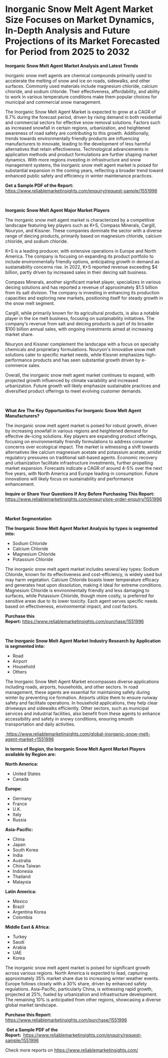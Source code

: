 <p><h1>Inorganic Snow Melt Agent Market Size Focuses on Market Dynamics, In-Depth Analysis and Future Projections of its Market Forecasted for Period from 2025 to 2032</h1></p><p><strong>Inorganic Snow Melt Agent Market Analysis and Latest Trends</strong></p>
<p><p>Inorganic snow melt agents are chemical compounds primarily used to accelerate the melting of snow and ice on roads, sidewalks, and other surfaces. Commonly used materials include magnesium chloride, calcium chloride, and sodium chloride. Their effectiveness, affordability, and ability to work in various temperature conditions make them popular choices for municipal and commercial snow management.</p><p>The Inorganic Snow Melt Agent Market is expected to grow at a CAGR of 6.7% during the forecast period, driven by rising demand in both residential and commercial sectors for effective snow removal solutions. Factors such as increased snowfall in certain regions, urbanization, and heightened awareness of road safety are contributing to this growth. Additionally, trends towards environmentally friendly products are influencing manufacturers to innovate, leading to the development of less harmful alternatives that retain effectiveness. Technological advancements in application methods and product formulations are further shaping market dynamics. With more regions investing in infrastructure and snow management systems, the inorganic snow melt agent market is poised for substantial expansion in the coming years, reflecting a broader trend toward enhanced public safety and efficiency in winter maintenance practices.</p></p>
<p><strong>Get a Sample PDF of the Report:&nbsp;</strong> <a href="https://www.reliablemarketinsights.com/enquiry/request-sample/1551996?utm_campaign=2110&utm_medium=2&utm_source=Github&utm_content=ia&utm_term=01022025&utm_id=inorganic-snow-melt-agent">https://www.reliablemarketinsights.com/enquiry/request-sample/1551996</a></p>
<p>&nbsp;</p>
<p><strong>Inorganic Snow Melt Agent Major Market Players</strong></p>
<p><p>The inorganic snow melt agent market is characterized by a competitive landscape featuring key players such as K+S, Compass Minerals, Cargill, Nouryon, and Kissner. These companies dominate the sector with a diverse range of deicing products, primarily based on magnesium chloride, calcium chloride, and sodium chloride.</p><p>K+S is a leading producer, with extensive operations in Europe and North America. The company is focusing on expanding its product portfolio to include environmentally friendly options, anticipating growth in demand as sustainability concerns rise. In 2022, K+S reported revenue exceeding $4 billion, partly driven by increased sales in their deicing salt business.</p><p>Compass Minerals, another significant market player, specializes in various deicing solutions and has reported a revenue of approximately $1.5 billion from its salt division. The company is investing in enhancing its production capacities and exploring new markets, positioning itself for steady growth in the snow melt segment.</p><p>Cargill, while primarily known for its agricultural products, is also a notable player in the ice melt business, focusing on sustainability initiatives. The company's revenue from salt and deicing products is part of its broader $100 billion annual sales, with ongoing investments aimed at increasing market share.</p><p>Nouryon and Kissner complement the landscape with a focus on specialty chemicals and proprietary formulations. Nouryon's innovative snow melt solutions cater to specific market needs, while Kissner emphasizes high-performance products and has seen substantial growth driven by e-commerce sales.</p><p>Overall, the inorganic snow melt agent market continues to expand, with projected growth influenced by climate variability and increased urbanization. Future growth will likely emphasize sustainable practices and diversified product offerings to meet evolving customer demands.</p></p>
<p>&nbsp;</p>
<p><strong>What Are The Key Opportunities For Inorganic Snow Melt Agent Manufacturers?</strong></p>
<p><p>The inorganic snow melt agent market is poised for robust growth, driven by increasing snowfall in various regions and heightened demand for effective de-icing solutions. Key players are expanding product offerings, focusing on environmentally friendly formulations to address consumer concerns over ecological impact. The market is witnessing a shift towards alternatives like calcium magnesium acetate and potassium acetate, amidst regulatory pressures on traditional salt-based agents. Economic recovery and urbanization facilitate infrastructure investments, further propelling market expansion. Forecasts indicate a CAGR of around 4-5% over the next five years, with North America and Europe leading in consumption. Future innovations will likely focus on sustainability and performance enhancement.</p></p>
<p><strong>Inquire or Share Your Questions If Any Before Purchasing This Report:</strong> <a href="https://www.reliablemarketinsights.com/enquiry/pre-order-enquiry/1551996?utm_campaign=2110&utm_medium=2&utm_source=Github&utm_content=ia&utm_term=01022025&utm_id=inorganic-snow-melt-agent">https://www.reliablemarketinsights.com/enquiry/pre-order-enquiry/1551996</a></p>
<p>&nbsp;</p>
<p><strong>Market Segmentation</strong></p>
<p><strong>The Inorganic Snow Melt Agent Market Analysis by types is segmented into:</strong></p>
<p><ul><li>Sodium Chloride</li><li>Calcium Chloride</li><li>Magnesium Chloride</li><li>Potassium Chloride</li></ul></p>
<p><p>The inorganic snow melt agent market includes several key types: Sodium Chloride, known for its effectiveness and cost-efficiency, is widely used but may harm vegetation. Calcium Chloride boasts lower temperature efficacy and generates heat upon dissolution, making it ideal for extreme conditions. Magnesium Chloride is environmentally friendly and less damaging to surfaces, while Potassium Chloride, though more costly, is preferred for sensitive areas due to its lower toxicity. Each agent serves specific needs based on effectiveness, environmental impact, and cost factors.</p></p>
<p><strong>Purchase this Report:&nbsp;</strong><a href="https://www.reliablemarketinsights.com/purchase/1551996?utm_campaign=2110&utm_medium=2&utm_source=Github&utm_content=ia&utm_term=01022025&utm_id=inorganic-snow-melt-agent">https://www.reliablemarketinsights.com/purchase/1551996</a></p>
<p>&nbsp;</p>
<p><strong>The Inorganic Snow Melt Agent Market Industry Research by Application is segmented into:</strong></p>
<p><ul><li>Road</li><li>Airport</li><li>Household</li><li>Others</li></ul></p>
<p><p>The Inorganic Snow Melt Agent Market encompasses diverse applications including roads, airports, households, and other sectors. In road management, these agents are essential for maintaining safety during winter by preventing ice formation. Airports utilize them to ensure runway safety and facilitate operations. In household applications, they help clear driveways and sidewalks efficiently. Other sectors, such as municipal services and industrial facilities, also benefit from these agents to enhance accessibility and safety in snowy conditions, ensuring smooth transportation and daily activities.</p></p>
<p><a href="https://www.reliablemarketinsights.com/global-inorganic-snow-melt-agent-market-r1551996?utm_campaign=2110&utm_medium=2&utm_source=Github&utm_content=ia&utm_term=01022025&utm_id=inorganic-snow-melt-agent">&nbsp;https://www.reliablemarketinsights.com/global-inorganic-snow-melt-agent-market-r1551996</a></p>
<p><strong>In terms of Region, the Inorganic Snow Melt Agent Market Players available by Region are:</strong></p>
<p>
    <p> <strong> North America: </strong>
        <ul>
            <li>United States</li>
            <li>Canada</li>
        </ul>
        </p> 
    <p> <strong> Europe: </strong>
        <ul>
            <li>Germany</li>
            <li>France</li>
            <li>U.K.</li>
            <li>Italy</li>
            <li>Russia</li>
        </ul>
        </p> 
    <p> <strong> Asia-Pacific: </strong>
        <ul>
            <li>China</li>
            <li>Japan</li>
            <li>South Korea</li>
            <li>India</li>
            <li>Australia</li>
            <li>China Taiwan</li>
            <li>Indonesia</li>
            <li>Thailand</li>
            <li>Malaysia</li>
        </ul>
        </p> 
    <p> <strong> Latin America: </strong>
        <ul>
            <li>Mexico</li>
            <li>Brazil</li>
            <li>Argentina Korea</li>
            <li>Colombia</li>
        </ul>
        </p> 
    <p> <strong> Middle East & Africa: </strong>
        <ul>
            <li>Turkey</li>
            <li>Saudi</li>
            <li>Arabia</li>
            <li>UAE</li>
            <li>Korea</li>
        </ul>
    </p>
    </p>
<p><p>The inorganic snow melt agent market is poised for significant growth across various regions. North America is expected to lead, capturing approximately 35% market share due to increasing winter weather events. Europe follows closely with a 30% share, driven by enhanced safety regulations. Asia-Pacific, particularly China, is witnessing rapid growth, projected at 25%, fueled by urbanization and infrastructure development. The remaining 10% is anticipated from other regions, showcasing a diverse global market landscape.</p></p>
<p><strong>Purchase this Report: </strong><a href="https://www.reliablemarketinsights.com/purchase/1551996?utm_campaign=2110&utm_medium=2&utm_source=Github&utm_content=ia&utm_term=01022025&utm_id=inorganic-snow-melt-agent">https://www.reliablemarketinsights.com/purchase/1551996</a></p>
<p>&nbsp;<strong>Get a Sample PDF of the Report:&nbsp;&nbsp;</strong><a href="https://www.reliablemarketinsights.com/enquiry/request-sample/1551996?utm_campaign=2110&utm_medium=2&utm_source=Github&utm_content=ia&utm_term=01022025&utm_id=inorganic-snow-melt-agent">https://www.reliablemarketinsights.com/enquiry/request-sample/1551996</a></p>
<p><strong></strong></p>
<p>Check more reports on <a href="https://www.reliablemarketinsights.com/?utm_campaign=2110&utm_medium=2&utm_source=Github&utm_content=ia&utm_term=01022025&utm_id=inorganic-snow-melt-agent">https://www.reliablemarketinsights.com/</a></p>
